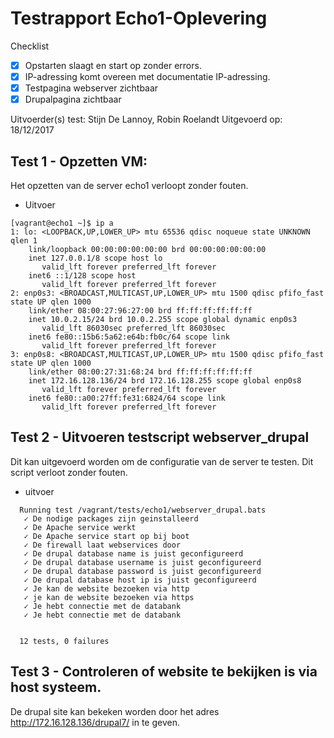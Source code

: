 # Testrapport Echo1-Oplevering

Checklist

- [x] Opstarten slaagt en start op zonder errors.
- [x] IP-adressing komt overeen met documentatie IP-adressing.
- [x] Testpagina webserver zichtbaar
- [x] Drupalpagina zichtbaar

Uitvoerder(s) test: Stijn De Lannoy, Robin Roelandt
Uitgevoerd op: 18/12/2017

## Test 1 - Opzetten VM:

Het opzetten van de server echo1 verloopt zonder fouten.

- Uitvoer
```
[vagrant@echo1 ~]$ ip a
1: lo: <LOOPBACK,UP,LOWER_UP> mtu 65536 qdisc noqueue state UNKNOWN qlen 1
    link/loopback 00:00:00:00:00:00 brd 00:00:00:00:00:00
    inet 127.0.0.1/8 scope host lo
       valid_lft forever preferred_lft forever
    inet6 ::1/128 scope host
       valid_lft forever preferred_lft forever
2: enp0s3: <BROADCAST,MULTICAST,UP,LOWER_UP> mtu 1500 qdisc pfifo_fast state UP qlen 1000
    link/ether 08:00:27:96:27:00 brd ff:ff:ff:ff:ff:ff
    inet 10.0.2.15/24 brd 10.0.2.255 scope global dynamic enp0s3
       valid_lft 86030sec preferred_lft 86030sec
    inet6 fe80::15b6:5a62:e64b:fb0c/64 scope link
       valid_lft forever preferred_lft forever
3: enp0s8: <BROADCAST,MULTICAST,UP,LOWER_UP> mtu 1500 qdisc pfifo_fast state UP qlen 1000
    link/ether 08:00:27:31:68:24 brd ff:ff:ff:ff:ff:ff
    inet 172.16.128.136/24 brd 172.16.128.255 scope global enp0s8
       valid_lft forever preferred_lft forever
    inet6 fe80::a00:27ff:fe31:6824/64 scope link
       valid_lft forever preferred_lft forever
```

## Test 2 - Uitvoeren testscript webserver_drupal

 Dit kan uitgevoerd worden om de configuratie van de server te testen.
 Dit script verloot zonder fouten.

 - uitvoer
```
  Running test /vagrant/tests/echo1/webserver_drupal.bats
   ✓ De nodige packages zijn geinstalleerd
   ✓ De Apache service werkt
   ✓ De Apache service start op bij boot
   ✓ De firewall laat webservices door
   ✓ De drupal database name is juist geconfigureerd
   ✓ De drupal database username is juist geconfigureerd
   ✓ De drupal database password is juist geconfigureerd
   ✓ De drupal database host ip is juist geconfigureerd
   ✓ Je kan de website bezoeken via http
   ✓ je kan de website bezoeken via https
   ✓ Je hebt connectie met de databank
   ✓ Je hebt connectie met de databank


  12 tests, 0 failures

```


## Test 3 - Controleren of website te bekijken is via host systeem.
De drupal site kan bekeken worden door het adres http://172.16.128.136/drupal7/ in te geven.
